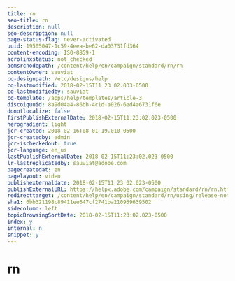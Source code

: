 ```yaml
---
title: rn
seo-title: rn
description: null
seo-description: null
page-status-flag: never-activated
uuid: 19505047-1c59-4eea-be62-da03731fd364
content-encoding: ISO-8859-1
acrolinxstatus: not_checked
aemsrcnodepath: /content/help/en/campaign/standard/rn/rn
contentOwner: sauviat
cq-designpath: /etc/designs/help
cq-lastmodified: 2018-02-15T11 23 02.033-0500
cq-lastmodifiedby: sauviat
cq-template: /apps/help/templates/article-3
discoiquuid: 8a9d04a4-86bb-4c1d-a026-6ed4a6731f6e
donotlocalize: false
firstPublishExternalDate: 2018-02-15T11:23:02.023-0500
herogradient: light
jcr-created: 2018-02-16T08 01 19.010-0500
jcr-createdby: admin
jcr-ischeckedout: true
jcr-language: en_us
lastPublishExternalDate: 2018-02-15T11:23:02.023-0500
lr-lastreplicatedby: sauviat@adobe.com
pagecreatedat: en
pagelayout: video
publishexternaldate: 2018-02-15T11 23 02.023-0500
publishExternalURL: https://helpx.adobe.com/campaign/standard/rn/rn.html
redirecttarget: /content/help/en/campaign/standard/rn/using/release-notes
sha1: 6bb321198c89411ee647cf2741ba210959639502
sidecolumn: left
topicBrowsingSortDate: 2018-02-15T11:23:02.023-0500
index: y
internal: n
snippet: y
---
```


# rn

